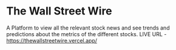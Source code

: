# The Wall Street Wire
A Platform to view all the relevant stock news and see trends and predictions about the metrics of the different stocks.
LIVE URL - https://thewallstreetwire.vercel.app/
